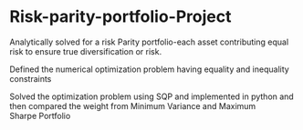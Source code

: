 # Risk-parity-portfolio-Project

Analytically solved for a risk Parity portfolio-each asset contributing equal risk to ensure true diversification or risk. 

Defined the numerical optimization problem having equality and inequality constraints

Solved the optimization problem using SQP and implemented in python and then compared the weight from Minimum Variance and Maximum Sharpe Portfolio
